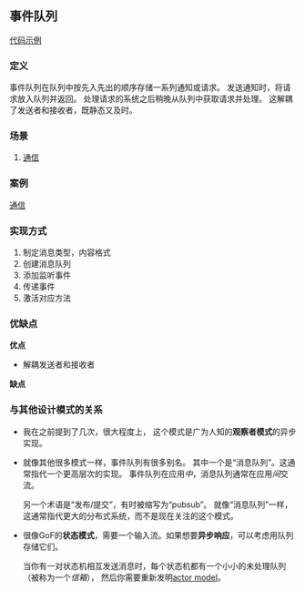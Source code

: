 ## 事件队列

[代码示例](.\Assets\DecouplingPatterns\EventQueue)

### 定义

事件队列在队列中按先入先出的顺序存储一系列通知或请求。 发送通知时，将请求放入队列并返回。 处理请求的系统之后稍晚从队列中获取请求并处理。 这解耦了发送者和接收者，既静态又及时。

### 场景

1. [通信](./Assets/DecouplingPatterns/EventQueue)

### 案例

[通信](./Assets/DecouplingPatterns/EventQueue)

### 实现方式

1. 制定消息类型，内容格式
2. 创建消息队列
3. 添加监听事件
4. 传递事件
5. 激活对应方法

### 优缺点

**优点**

* 解耦发送者和接收者

**缺点**

### 与其他设计模式的关系

- 我在之前提到了几次，很大程度上， 这个模式是广为人知的**观察者模式**的异步实现。

- 就像其他很多模式一样，事件队列有很多别名。 其中一个是“消息队列”。这通常指代一个更高层次的实现。 事件队列在应用*中*，消息队列通常在应用*间*交流。

  另一个术语是“发布/提交”，有时被缩写为“pubsub”。 就像“消息队列”一样，这通常指代更大的分布式系统，而不是现在关注的这个模式。

- 很像GoF的**状态模式**，需要一个输入流。如果想要**异步响应**，可以考虑用队列存储它们。

  当你有一对状态机相互发送消息时，每个状态机都有一个小小的未处理队列（被称为一个*信箱*）， 然后你需要重新发明[actor model](http://en.wikipedia.org/wiki/Actor_model)。